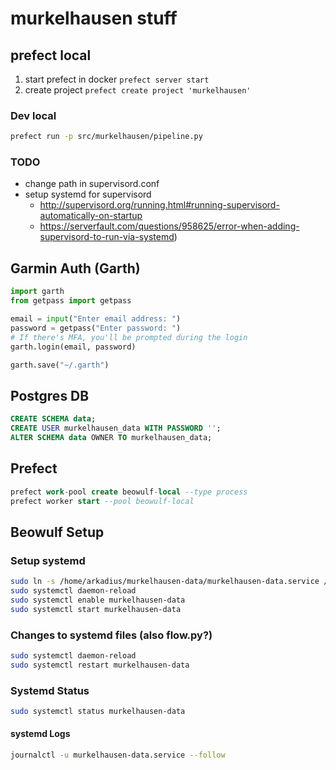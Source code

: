 # murkelhausen stuff

## prefect local

1. start prefect in docker `prefect server start`
2. create project `prefect create project 'murkelhausen'`


### Dev local

```bash
prefect run -p src/murkelhausen/pipeline.py
```

### TODO
- change path in supervisord.conf
- setup systemd for supervisord
    - http://supervisord.org/running.html#running-supervisord-automatically-on-startup
    - https://serverfault.com/questions/958625/error-when-adding-supervisord-to-run-via-systemd)


## Garmin Auth (Garth)

```python
import garth
from getpass import getpass

email = input("Enter email address: ")
password = getpass("Enter password: ")
# If there's MFA, you'll be prompted during the login
garth.login(email, password)

garth.save("~/.garth")
```


## Postgres DB

```sql
CREATE SCHEMA data;
CREATE USER murkelhausen_data WITH PASSWORD '';
ALTER SCHEMA data OWNER TO murkelhausen_data;
```


## Prefect

```sql
prefect work-pool create beowulf-local --type process
prefect worker start --pool beowulf-local
```


## Beowulf Setup


### Setup systemd

```bash
sudo ln -s /home/arkadius/murkelhausen-data/murkelhausen-data.service /etc/systemd/system/murkelhausen-data.service
sudo systemctl daemon-reload
sudo systemctl enable murkelhausen-data
sudo systemctl start murkelhausen-data
```

### Changes to systemd files (also flow.py?)

```bash
sudo systemctl daemon-reload
sudo systemctl restart murkelhausen-data
```

### Systemd Status

```bash
sudo systemctl status murkelhausen-data
```

#### systemd Logs
```bash
journalctl -u murkelhausen-data.service --follow
```